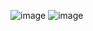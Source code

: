 ![image](https://github.com/lufrancazs/Exercicio_Map/assets/76914488/fb561173-6a4d-4301-840e-e1e293b64ca6)
![image](https://github.com/lufrancazs/Exercicio_Map/assets/76914488/07c1dbde-fbd8-4d44-80bc-872f4b240bbf)
